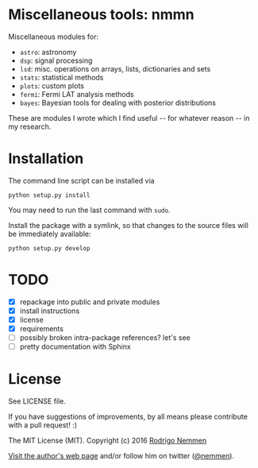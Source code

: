 Miscellaneous tools: nmmn
===================

Miscellaneous modules for:

* `astro`: astronomy
* `dsp`: signal processing
* `lsd`: misc. operations on arrays, lists, dictionaries and sets
* `stats`: statistical methods
* `plots`: custom plots
* `fermi`: Fermi LAT analysis methods
* `bayes`: Bayesian tools for dealing with posterior distributions

These are modules I wrote which I find useful -- for whatever reason -- in my research.

# Installation

The command line script can be installed via

    python setup.py install

You may need to run the last command with `sudo`.

Install the package with a symlink, so that changes to the source files will be immediately available:

    python setup.py develop



# TODO

* [x] repackage into public and private modules
* [x] install instructions
* [x] license
* [x] requirements
* [ ] possibly broken intra-package references? let's see
* [ ] pretty documentation with Sphinx

# License

See LICENSE file.

If you have suggestions of improvements, by all means please contribute with a pull request!  :)

The MIT License (MIT). Copyright (c) 2016 [Rodrigo Nemmen](http://rodrigonemmen.com)

[Visit the author's web page](http://rodrigonemmen.com/) and/or follow him on twitter ([@nemmen](https://twitter.com/nemmen)).